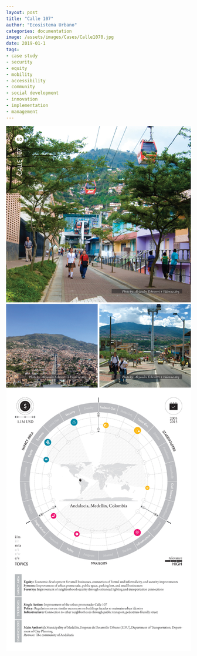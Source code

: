 ```yaml
---
layout: post
title: "Calle 107"
author: "Ecosistema Urbano"
categories: documentation
image: /assets/images/Cases/Calle1070.jpg
date: 2019-01-1
tags:
- case study
- security
- equity
- mobility
- accessibility
- community
- social development
- innovation
- implementation
- management
---
```


![Calle1070](/assets/images/Cases/Calle1070.jpg)
![Calle0171](/assets/images/Cases/Calle1071.jpg)
